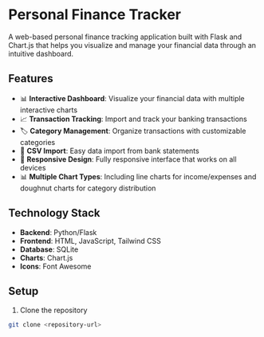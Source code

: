 # Personal Finance Tracker

A web-based personal finance tracking application built with Flask and Chart.js that helps you visualize and manage your financial data through an intuitive dashboard.

## Features

- 📊 **Interactive Dashboard**: Visualize your financial data with multiple interactive charts
- 📈 **Transaction Tracking**: Import and track your banking transactions
- 🏷️ **Category Management**: Organize transactions with customizable categories
- 📁 **CSV Import**: Easy data import from bank statements
- 📱 **Responsive Design**: Fully responsive interface that works on all devices
- 📊 **Multiple Chart Types**: Including line charts for income/expenses and doughnut charts for category distribution

## Technology Stack

- **Backend**: Python/Flask
- **Frontend**: HTML, JavaScript, Tailwind CSS
- **Database**: SQLite
- **Charts**: Chart.js
- **Icons**: Font Awesome

## Setup

1. Clone the repository
```bash
git clone <repository-url>
